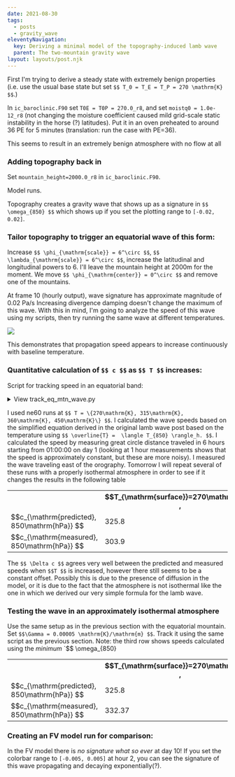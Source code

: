 ```yaml
---
date: 2021-08-30
tags:
  - posts
  - gravity_wave
eleventyNavigation:
  key: Deriving a minimal model of the topography-induced lamb wave
  parent: The two-mountain gravity wave
layout: layouts/post.njk
---
```




First I'm trying to derive a steady state with extremely benign properties (i.e. use the usual base state
but set `$$ T_0 = T_E = T_P = 270 \mathrm{K} $$`.)

In `ic_baroclinic.F90` set `T0E = T0P = 270.0_r8`, and set `moistq0 = 1.0e-12_r8` (not changing the moisture coefficient
caused mild grid-scale static instability in the horse (?) latitudes).
Put it in an oven preheated to around 36 PE for 5 minutes (translation: run the case with PE=36).


This seems to result in an extremely benign atmosphere with no flow at all

### Adding topography back in

Set `mountain_height=2000.0_r8` in `ic_baroclinic.F90`.

Model runs.

Topography creates a gravity wave that shows up as a signature in `$$ \omega_{850} $$` which shows up if you set
the plotting range to `[-0.02, 0.02]`.

### Tailor topography to trigger an equatorial wave of this form:

Increase `$$ \phi_{\mathrm{scale}} = 6^\circ $$`, `$$ \lambda_{\mathrm{scale}} = 6^\circ $$`, increase
the latitudinal and longitudinal powers to 6. I'll leave the mountain height at 2000m for the moment. We move 
`$$ \phi_{\mathrm{center}} = 0^\circ $$` and remove one of the mountains.

At frame 10 (hourly output), wave signature has approximate magnitude of 0.02 Pa/s
Increasing divergence damping doesn't change the maximum of this wave. With this in mind, 
I'm going to analyze the speed of this wave using my scripts, then try running the same wave at different
temperatures.

<img class="center medium" src="https://open-lab-notebook-assets.glitch.me/assets/lamb_wave/minimal_model/speed_comparison.png">

This demonstrates that propagation speed appears to increase continuously with baseline temperature.

### Quantitative calculation of `$$ c $$` as `$$ T $$` increases:

Script for tracking speed in an equatorial band:

<details>
<summary>View track_eq_mtn_wave.py</summary>
  
```
import xarray as xr
import numpy as np
import matplotlib.pyplot as plt
import cartopy
import cartopy.crs as ccrs
from os.path import join
from os import makedirs

#fdir = "/nfs/turbo/cjablono2/owhughes/mountain_test_case_netcdf/lamb_wave_minimal_model"
fdir = "/scratch/cjablono_root/cjablono1/owhughes/CESM_ROOT/output/gravity_wave/cesm_2.1.3.ne60_ne60_mg16.FADIAB.gravity_wave.lamb_wave_minimal_model/run"
#fname = "ne30_1h_output.nc"
fnames = ["ne60_isotherm_equatorial_mountain_temp_270.nc",
          "ne60_equatorial_mountain_temp_315.nc",
          "ne60_equatorial_mountain_temp_360.nc",
          "ne60_equatorial_mountain_temp_450.nc"]
times = [x for x in range(4, 12)]

lambda_max = np.zeros((len(fnames), len(times)))
phi_max = np.zeros_like(lambda_max)
tvals = np.zeros(len(fnames))
for find, fname in enumerate(fnames):
        print(fname)
        ds = xr.open_dataset(join(fdir, fname))
        for ind, tind in enumerate(times):
                bounds = [-10, 10, 130 + 10 * tind, 200 + 10 * tind]
                lons = ds['lon']
                lon_mask = np.logical_and(lons > bounds[2], lons < bounds[3])
                lats = ds['lat']
                lat_mask = np.logical_and(lats > bounds[0], lats < bounds[1])
                print(tind)
                omega850 = ds['OMEGA850'][tind*4, :, :]
                omega850 = omega850.where(lat_mask).where(lon_mask)
                res = omega850.argmax(dim=("lat", "lon"))
                latmax = (omega850.lat[res['lat']].values)
                lonmax = (omega850.lon[res['lon']].values)
                lambda_max[find, ind] = lonmax
                phi_max[find, ind] = latmax
                plt.figure()
                ax = plt.axes(projection=ccrs.PlateCarree())
                plt.contourf(lons.where(lon_mask), lats.where(lat_mask), omega850,
                        transform=ccrs.PlateCarree())
                plt.text(lonmax, latmax, 'Max',c="white",
                        horizontalalignment='center',
                        transform=ccrs.PlateCarree())
                makedirs("figures", exist_ok=True)
                plt.savefig(f"figures/{find}_{tind}_omega.pdf")
                plt.close()
        tvals[find] = ds.isel(indexers={"time": [0]})["T850"].where(lat_mask).where(lon_mask).mean()





a = 6371e3 #km
dt = 60 * 60 
gamma = 1003/(1003 - 287.3)
Rd = 287.3


lambda_max = np.deg2rad(lambda_max)
phi_max = np.deg2rad(phi_max)
print("predicted speeds: ")
compute = np.sqrt(gamma * tvals * Rd)
print(compute)


gc = a * np.arccos(np.sin(phi_max[:, 1:]) * np.sin(phi_max[:, :-1]) + np.cos(phi_max[:, 1:]) * np.cos(phi_max[:, :-1]) * np.cos(lambda_max[:, 1:] - lambda_max[:, :-1]))
gc_one = a * np.arccos(np.sin(phi_max[:,  1]) * np.sin(phi_max[:,  7]) + np.cos(phi_max[:,  1]) * np.cos(phi_max[:,  7]) * np.cos(lambda_max[:,  1] - lambda_max[:,  7]))
print("calculated speeds: ")
print(gc/dt)
print(gc_one/(6 * dt))
  
```
  
  
</details>

I used ne60 runs at `$$ T = \{270\mathrm{K}, 315\mathrm{K}, 360\mathrm{K}, 450\mathrm{K}\} $$`.
I calculated the wave speeds based on the simplified equation derived in the original lamb wave post
based on the temperature using `$$ \overline{T} =  \langle T_{850} \rangle_h. $$`. I calculated the speed by
measuring great circle distance traveled in 6 hours starting from 01:00:00 on day 1 (looking at 1 hour measurements shows that 
the speed is approximately constant, but these are more noisy). I measured the wave traveling east of the orography.
Tomorrow I will repeat several of these runs with a properly isothermal atmosphere in order to see if it changes the results in the
following table

<table class="eqn">
  <tr>
    <th></th>
  <th>
    $$T_{\mathrm{surface}}=270\mathrm{K}$$ ,
  </th>
  <th>
    $$T_{\mathrm{surface}}=315\mathrm{K}$$ ,
  </th>
  <th>
    $$T_{\mathrm{surface}}=360\mathrm{K}$$ 
  </th>
  <th>
    $$T_{\mathrm{surface}}=450\mathrm{K}$$ 
  </th>
  </tr>
  <tr>
    <td> $$c_{\mathrm{predicted}, 850\mathrm{hPa}} $$</td> <td>325.8 </td> <td>352.0</td>  <td>376.3 </td> <td>420.7</td>
  </tr>
  <tr>
    <td> $$c_{\mathrm{measured}, 850\mathrm{hPa}}  $$</td> <td>303.9 </td> <td> 323.95 </td> <td> 345.67 </td> <td> 385.49 </td>
  </tr>
</table>

The `$$ \Delta c $$` agrees very well between the predicted and measured speeds when `$$T $$` is increased,
however there still seems to be a constant offset. Possibly this is due to the presence of diffusion in 
the model, or it is due to the fact that the atmosphere is not isothermal like the one in
which we derived our very simple formula for the lamb wave.





### Testing the wave in an approximately isothermal atmosphere

Use the same setup as in the previous section with the equatorial mountain. Set `$$\Gamma = 0.00005 \mathrm{K}/\mathrm{m} $$`.
Track it using the same script as the previous section. Note: the third row shows
  speeds calculated using the _minimum_ `$$ \omega_{850}

<table class="eqn">
  <tr>
    <th></th>
  <th>
    $$T_{\mathrm{surface}}=270\mathrm{K}$$ ,
  </th>
  <th>
    $$T_{\mathrm{surface}}=315\mathrm{K}$$ ,
  </th>
  <th>
    $$T_{\mathrm{surface}}=360\mathrm{K}$$ 
  </th>
  </tr>
  <tr>
    <td> $$c_{\mathrm{predicted}, 850\mathrm{hPa}} $$</td> <td>325.8 </td> <td>352.0</td>  <td>380.67 </td> <td>403.76</td>
  </tr>
  <tr>
    <td> $$c_{\mathrm{measured}, 850\mathrm{hPa}}  $$</td> <td>332.37 </td> <td> 351.12 </td> <td> 372.83 </td> <td> 394.95 </td>
  </tr>
</table>
  


  
  
### Creating an FV model run for comparison:

In the FV model there is _no signature what so ever_ at day 10! If you set the colorbar range
to `[-0.005, 0.005]` at hour 2, you can see the signature of this wave propagating and decaying 
exponentially(?).

